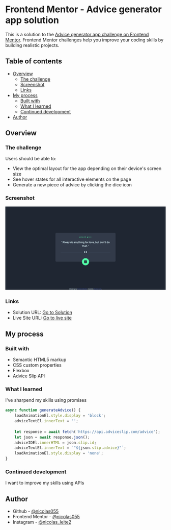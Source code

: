 # Frontend Mentor - Advice generator app solution

This is a solution to the [Advice generator app challenge on Frontend Mentor](https://www.frontendmentor.io/challenges/advice-generator-app-QdUG-13db). Frontend Mentor challenges help you improve your coding skills by building realistic projects.

## Table of contents

- [Overview](#overview)
  - [The challenge](#the-challenge)
  - [Screenshot](#screenshot)
  - [Links](#links)
- [My process](#my-process)
  - [Built with](#built-with)
  - [What I learned](#what-i-learned)
  - [Continued development](#continued-development)
- [Author](#author)

## Overview

### The challenge

Users should be able to:

- View the optimal layout for the app depending on their device's screen size
- See hover states for all interactive elements on the page
- Generate a new piece of advice by clicking the dice icon

### Screenshot

![Screenshot](/screenshots/screenshot.png)

### Links

- Solution URL: [Go to Solution](https://www.frontendmentor.io/solutions/responsive-advice-generator-ToI4CcTrxj)
- Live Site URL: [Go to live site](https://frontend-mentor-advice-generator-app-main-pi.vercel.app/)

## My process

### Built with

- Semantic HTML5 markup
- CSS custom properties
- Flexbox
- Advice Slip API

### What I learned

I've sharpend my skills using promises

```js
async function generateAdvice() {
    loadAnimationEl.style.display = 'block';
    adviceTextEl.innerText = '';

    let response = await fetch('https://api.adviceslip.com/advice');
    let json = await response.json();
    adviceIDEl.innerHTML = json.slip.id;
    adviceTextEl.innerText = `"${json.slip.advice}"`;
    loadAnimationEl.style.display = 'none';
}
```


### Continued development

I want to improve my skills using APIs

## Author

- Github - [@nicolas055](https://github.com/nicolas055)
- Frontend Mentor - [@nicolas055](https://www.frontendmentor.io/profile/nicolas055)
- Instagram - [@nicolas_leite2](https://www.instagram.com/nicolas_leite2/)
